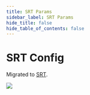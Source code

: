 ```yaml
---
title: SRT Params
sidebar_label: SRT Params
hide_title: false
hide_table_of_contents: false
---
```


# SRT Config

Migrated to [SRT](./srt.md).

![](https://ossrs.io/gif/v1/sls.gif?site=ossrs.io&path=/lts/doc/en/v7/srt-params)


